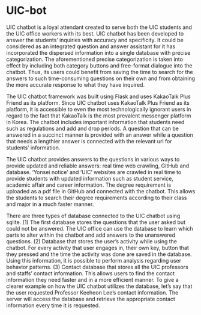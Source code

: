 # UIC-bot

UIC chatbot is a loyal attendant created to serve both the UIC students and the UIC office workers with its best. UIC chatbot has been developed to answer the students’ inquiries with accuracy and specificity. It could be considered as an integrated question and answer assistant for it has incorporated the dispersed information into a single database with precise categorization. The aforementioned precise categorization is taken into effect by including both category buttons and free-format dialogue into the chatbot. Thus, its users could benefit from saving the time to search for the answers to such time-consuming questions on their own and from obtaining the more accurate response to what they have inquired.

The UIC chatbot framework was built using Flask and uses KakaoTalk Plus Friend as its platform. Since UIC chatbot uses KakaoTalk Plus Friend as its platform, it is accessible to even the most technologically ignorant users in regard to the fact that KakaoTalk is the most prevalent messenger platform in Korea. The chatbot includes important information that students need such as regulations and add and drop periods. A question that can be answered in a succinct manner is provided with an answer while a question that needs a lengthier answer is connected with the relevant url for students’ information.

The UIC chatbot provides answers to the questions in various ways to provide updated and reliable answers: real time web crawling, GitHub and database. ‘Yonsei notice’ and ‘UIC’ websites are crawled in real time to provide students with updated information such as student service, academic affair and career information. The degree requirement is uploaded as a pdf file in GitHub and connected with the chatbot. This allows the students to search their degree requirements according to their class and major in a much faster manner.

There are three types of database connected to the UIC chatbot using sqlite. (1) The first database stores the questions that the user asked but could not be answered. The UIC office can use the database to learn which parts to alter within the chatbot and add answers to the unanswered questions. (2) Database that stores the user’s activity while using the chatbot. For every activity that user engages in, their own key, button that they pressed and the time the activity was done are saved in the database. Using this information, it is possible to perform analysis regarding user behavior patterns. (3) Contact database that stores all the UIC professors and staffs’ contact information. This allows users to find the contact information they need faster and in a more efficient manner. To give a clearer example on how the UIC chatbot utilizes the database, let’s say that the user requested Professor Keeheon Lee’s contact information. The server will access the database and retrieve the appropriate contact information every time it is requested.
